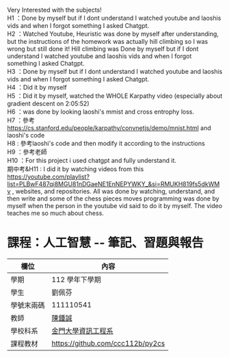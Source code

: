 Very Interested with the subjects!   
H1      ：Done by myself but if I dont understand I watched youtube and laoshis vids and when I forgot something I asked Chatgpt.   
H2      ：Watched Youtube, Heuristic was done by myself after understanding, but the instructions of the homework was actually hill climbing so I was wrong but still done it! Hill climbing was Done by myself but if I dont understand I watched youtube and laoshis vids and when I forgot something I asked Chatgpt.   
H3      ：Done by myself but if I dont understand I watched youtube and laoshis vids and when I forgot something I asked Chatgpt.    
H4      ：Did it by myself    
H5      ：Did it by myself, watched the WHOLE Karpathy video (especially about gradient descent on 2:05:52)   
H6      ：was done by looking laoshi's mmist and cross entrophy loss.   
H7      ：參考 https://cs.stanford.edu/people/karpathy/convnetjs/demo/mnist.html and laoshi's code   
H8      : 參考laoshi's code and then modify it according to the instructions        
H9      ：參考老師   
H10     ：For this project i used chatgpt and fully understand it.   
期中考&H11  : I did it by watching videos from this https://youtube.com/playlist?list=PLBwF487qi8MGU81nDGaeNE1EnNEPYWKY_&si=RMUKH819fs5dkWMv , websites, and repositories. All was done by watching, understand, and then write and some of the chess pieces moves programming was done by myself when the person in the youtube vid said to do it by myself. The video teaches me so much about chess.   

# 課程：人工智慧 -- 筆記、習題與報告

欄位 | 內容
-----|--------
學期 | 112 學年下學期
學生 |  劉佩芬
學號末兩碼 | 111110541
教師 | [陳鍾誠](https://www.nqu.edu.tw/educsie/index.php?act=blog&code=list&ids=4)
學校科系 | [金門大學資訊工程系](https://www.nqu.edu.tw/educsie/index.php)
課程教材 | https://github.com/ccc112b/py2cs

